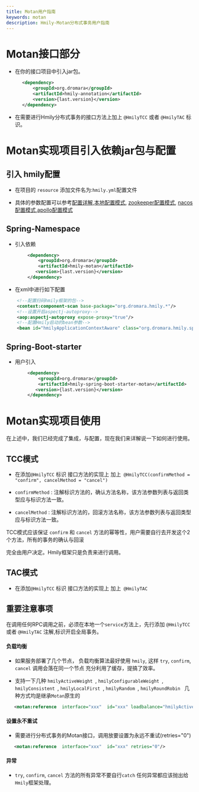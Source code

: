 ```yaml
---
title: Motan用户指南
keywords: motan
description: Hmily-Motan分布式事务用户指南
---
```


# Motan接口部分

*  在你的接口项目中引入jar包。

```xml
      <dependency>
          <groupId>org.dromara</groupId>
          <artifactId>hmily-annotation</artifactId>
          <version>{last.version}</version>
      </dependency>
```

* 在需要进行Hmily分布式事务的接口方法上加上 `@HmilyTCC` 或者 `@HmilyTAC` 标识。


# Motan实现项目引入依赖jar包与配置

## 引入 hmily配置

  * 在项目的 `resource` 添加文件名为:`hmily.yml`配置文件
  
  * 具体的参数配置可以参考[配置详解](config.md),[本地配置模式](config-local.md), [zookeeper配置模式](config-zookeeper.md), [nacos配置模式](config-nacos.md),[apollo配置模式](config-apollo.md)

## Spring-Namespace

* 引入依赖

```xml
        <dependency>
            <groupId>org.dromara</groupId>
            <artifactId>hmily-motan</artifactId>
           <version>{last.version}</version>
        </dependency>
```

* 在xml中进行如下配置

```xml
    <!--配置扫码hmily框架的包-->
    <context:component-scan base-package="org.dromara.hmily.*"/>
    <!--设置开启aspectj-autoproxy-->
    <aop:aspectj-autoproxy expose-proxy="true"/>
    <!--配置Hmily启动的bean参数-->
    <bean id="hmilyApplicationContextAware" class="org.dromara.hmily.spring.HmilyApplicationContextAware"/>
```

## Spring-Boot-starter

* 用户引入

```xml
        <dependency>
            <groupId>org.dromara</groupId>
            <artifactId>hmily-spring-boot-starter-motan</artifactId>
           <version>{last.version}</version>
        </dependency>
```

# Motan实现项目使用

在上述中，我们已经完成了集成，与配置，现在我们来详解说一下如何进行使用。

## TCC模式

 * 在添加`@HmilyTCC` 标识 接口方法的实现上 加上` @HmilyTCC(confirmMethod = "confirm", cancelMethod = "cancel")`

 * `confirmMethod` : 注解标识方法的，确认方法名称，该方法参数列表与返回类型应与标识方法一致。

 * `cancelMethod` :  注解标识方法的，回滚方法名称，该方法参数列表与返回类型应与标识方法一致。
 
 TCC模式应该保证 `confirm` 和 `cancel` 方法的幂等性，用户需要自行去开发这个2个方法，所有的事务的确认与回滚
 
 完全由用户决定。Hmily框架只是负责来进行调用。
 
## TAC模式 

  * 在添加`@HmilyTCC` 标识 接口方法的实现上 加上` @HmilyTAC`
  

## 重要注意事项

  在调用任何RPC调用之前，必须在本地一个`service`方法上，先行添加 `@HmilyTCC` 或者 `@HmilyTAC` 注解,标识开启全局事务。

#### 负载均衡

  * 如果服务部署了几个节点， 负载均衡算法最好使用 `hmily`, 这样 `try`, `confirm`, `cancel` 调用会落在同一个节点
    充分利用了缓存，提搞了效率。
  
  * 支持一下几种 `hmilyActiveWeight `, `hmilyConfigurableWeight `,  `hmilyConsistent `, `hmilyLocalFirst `, `hmilyRandom `, `hmilyRoundRobin ` 几种方式均是继承`Motan`原生的
    
```xml
   <motan:reference  interface="xxx"  id="xxx" loadbalance="hmilyActiveWeight"/>           
```      
    
#### 设置永不重试
    
  * 需要进行分布式事务的Motan接口，调用放要设置为永远不重试(retries="0")

```xml
   <motan:reference  interface="xxx"  id="xxx" retries="0"/>           
```  

#### 异常
  
  * `try`, `confirm`, `cancel` 方法的所有异常不要自行`catch` 任何异常都应该抛出给 `Hmily`框架处理。